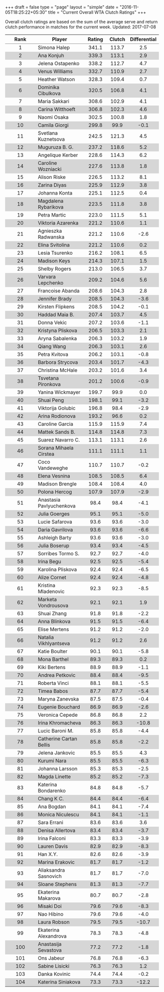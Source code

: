 +++
draft = false
type = "page" 
layout = "simple"
date = "2016-11-05T18:25:22+05:30"
title = "Current Overall WTA Clutch Ratings"
+++


Overall clutch ratings are based on the sum of the average serve and return clutch performance in matches for the current week. Updated: 2017-07-08


<table class='gmisc_table' style='border-collapse: collapse; margin-top: 1em; margin-bottom: 1em;' >
<thead>
<tr>
<th style='border-bottom: 1px solid grey; border-top: 2px solid grey; text-align: center;'>Rank</th>
<th style='border-bottom: 1px solid grey; border-top: 2px solid grey; text-align: center;'>Player</th>
<th style='border-bottom: 1px solid grey; border-top: 2px solid grey; text-align: center;'>Rating</th>
<th style='border-bottom: 1px solid grey; border-top: 2px solid grey; text-align: center;'>Clutch</th>
<th style='border-bottom: 1px solid grey; border-top: 2px solid grey; text-align: center;'>Differential</th>
</tr>
</thead>
<tbody>
<tr>
<td style='width:40%; text-align: center;'>1</td>
<td style='width:40%; text-align: left;'>Simona Halep</td>
<td style='width:40%; text-align: center;'>341.1</td>
<td style='width:40%; text-align: center;'>113.7</td>
<td style='width:40%; text-align: center;'>2.5</td>
</tr>
<tr style='background-color: #d6d6d6;'>
<td style='width:40%; background-color: #d6d6d6; text-align: center;'>2</td>
<td style='width:40%; background-color: #d6d6d6; text-align: left;'>Ana Konjuh</td>
<td style='width:40%; background-color: #d6d6d6; text-align: center;'>339.3</td>
<td style='width:40%; background-color: #d6d6d6; text-align: center;'>113.1</td>
<td style='width:40%; background-color: #d6d6d6; text-align: center;'>2.9</td>
</tr>
<tr>
<td style='width:40%; text-align: center;'>3</td>
<td style='width:40%; text-align: left;'>Jelena Ostapenko</td>
<td style='width:40%; text-align: center;'>338.2</td>
<td style='width:40%; text-align: center;'>112.7</td>
<td style='width:40%; text-align: center;'>4.7</td>
</tr>
<tr style='background-color: #d6d6d6;'>
<td style='width:40%; background-color: #d6d6d6; text-align: center;'>4</td>
<td style='width:40%; background-color: #d6d6d6; text-align: left;'>Venus Williams</td>
<td style='width:40%; background-color: #d6d6d6; text-align: center;'>332.7</td>
<td style='width:40%; background-color: #d6d6d6; text-align: center;'>110.9</td>
<td style='width:40%; background-color: #d6d6d6; text-align: center;'>2.7</td>
</tr>
<tr>
<td style='width:40%; text-align: center;'>5</td>
<td style='width:40%; text-align: left;'>Heather Watson</td>
<td style='width:40%; text-align: center;'>328.3</td>
<td style='width:40%; text-align: center;'>109.4</td>
<td style='width:40%; text-align: center;'>0.7</td>
</tr>
<tr style='background-color: #d6d6d6;'>
<td style='width:40%; background-color: #d6d6d6; text-align: center;'>6</td>
<td style='width:40%; background-color: #d6d6d6; text-align: left;'>Dominika Cibulkova</td>
<td style='width:40%; background-color: #d6d6d6; text-align: center;'>320.5</td>
<td style='width:40%; background-color: #d6d6d6; text-align: center;'>106.8</td>
<td style='width:40%; background-color: #d6d6d6; text-align: center;'>4.1</td>
</tr>
<tr>
<td style='width:40%; text-align: center;'>7</td>
<td style='width:40%; text-align: left;'>Maria Sakkari</td>
<td style='width:40%; text-align: center;'>308.6</td>
<td style='width:40%; text-align: center;'>102.9</td>
<td style='width:40%; text-align: center;'>4.1</td>
</tr>
<tr style='background-color: #d6d6d6;'>
<td style='width:40%; background-color: #d6d6d6; text-align: center;'>8</td>
<td style='width:40%; background-color: #d6d6d6; text-align: left;'>Carina Witthoeft</td>
<td style='width:40%; background-color: #d6d6d6; text-align: center;'>306.8</td>
<td style='width:40%; background-color: #d6d6d6; text-align: center;'>102.3</td>
<td style='width:40%; background-color: #d6d6d6; text-align: center;'>4.6</td>
</tr>
<tr>
<td style='width:40%; text-align: center;'>9</td>
<td style='width:40%; text-align: left;'>Naomi Osaka</td>
<td style='width:40%; text-align: center;'>302.5</td>
<td style='width:40%; text-align: center;'>100.8</td>
<td style='width:40%; text-align: center;'>1.8</td>
</tr>
<tr style='background-color: #d6d6d6;'>
<td style='width:40%; background-color: #d6d6d6; text-align: center;'>10</td>
<td style='width:40%; background-color: #d6d6d6; text-align: left;'>Camila Giorgi</td>
<td style='width:40%; background-color: #d6d6d6; text-align: center;'>299.8</td>
<td style='width:40%; background-color: #d6d6d6; text-align: center;'>99.9</td>
<td style='width:40%; background-color: #d6d6d6; text-align: center;'>-0.1</td>
</tr>
<tr>
<td style='width:40%; text-align: center;'>11</td>
<td style='width:40%; text-align: left;'>Svetlana Kuznetsova</td>
<td style='width:40%; text-align: center;'>242.5</td>
<td style='width:40%; text-align: center;'>121.3</td>
<td style='width:40%; text-align: center;'>4.5</td>
</tr>
<tr style='background-color: #d6d6d6;'>
<td style='width:40%; background-color: #d6d6d6; text-align: center;'>12</td>
<td style='width:40%; background-color: #d6d6d6; text-align: left;'>Muguruza B. G.</td>
<td style='width:40%; background-color: #d6d6d6; text-align: center;'>237.2</td>
<td style='width:40%; background-color: #d6d6d6; text-align: center;'>118.6</td>
<td style='width:40%; background-color: #d6d6d6; text-align: center;'>5.2</td>
</tr>
<tr>
<td style='width:40%; text-align: center;'>13</td>
<td style='width:40%; text-align: left;'>Angelique Kerber</td>
<td style='width:40%; text-align: center;'>228.6</td>
<td style='width:40%; text-align: center;'>114.3</td>
<td style='width:40%; text-align: center;'>6.2</td>
</tr>
<tr style='background-color: #d6d6d6;'>
<td style='width:40%; background-color: #d6d6d6; text-align: center;'>14</td>
<td style='width:40%; background-color: #d6d6d6; text-align: left;'>Caroline Wozniacki</td>
<td style='width:40%; background-color: #d6d6d6; text-align: center;'>227.6</td>
<td style='width:40%; background-color: #d6d6d6; text-align: center;'>113.8</td>
<td style='width:40%; background-color: #d6d6d6; text-align: center;'>1.8</td>
</tr>
<tr>
<td style='width:40%; text-align: center;'>15</td>
<td style='width:40%; text-align: left;'>Alison Riske</td>
<td style='width:40%; text-align: center;'>226.5</td>
<td style='width:40%; text-align: center;'>113.2</td>
<td style='width:40%; text-align: center;'>8.1</td>
</tr>
<tr style='background-color: #d6d6d6;'>
<td style='width:40%; background-color: #d6d6d6; text-align: center;'>16</td>
<td style='width:40%; background-color: #d6d6d6; text-align: left;'>Zarina Diyas</td>
<td style='width:40%; background-color: #d6d6d6; text-align: center;'>225.9</td>
<td style='width:40%; background-color: #d6d6d6; text-align: center;'>112.9</td>
<td style='width:40%; background-color: #d6d6d6; text-align: center;'>3.8</td>
</tr>
<tr>
<td style='width:40%; text-align: center;'>17</td>
<td style='width:40%; text-align: left;'>Johanna Konta</td>
<td style='width:40%; text-align: center;'>225.1</td>
<td style='width:40%; text-align: center;'>112.5</td>
<td style='width:40%; text-align: center;'>0.4</td>
</tr>
<tr style='background-color: #d6d6d6;'>
<td style='width:40%; background-color: #d6d6d6; text-align: center;'>18</td>
<td style='width:40%; background-color: #d6d6d6; text-align: left;'>Magdalena Rybarikova</td>
<td style='width:40%; background-color: #d6d6d6; text-align: center;'>223.5</td>
<td style='width:40%; background-color: #d6d6d6; text-align: center;'>111.8</td>
<td style='width:40%; background-color: #d6d6d6; text-align: center;'>3.8</td>
</tr>
<tr>
<td style='width:40%; text-align: center;'>19</td>
<td style='width:40%; text-align: left;'>Petra Martic</td>
<td style='width:40%; text-align: center;'>223.0</td>
<td style='width:40%; text-align: center;'>111.5</td>
<td style='width:40%; text-align: center;'>5.1</td>
</tr>
<tr style='background-color: #d6d6d6;'>
<td style='width:40%; background-color: #d6d6d6; text-align: center;'>20</td>
<td style='width:40%; background-color: #d6d6d6; text-align: left;'>Viktoria Azarenka</td>
<td style='width:40%; background-color: #d6d6d6; text-align: center;'>221.2</td>
<td style='width:40%; background-color: #d6d6d6; text-align: center;'>110.6</td>
<td style='width:40%; background-color: #d6d6d6; text-align: center;'>1.1</td>
</tr>
<tr>
<td style='width:40%; text-align: center;'>21</td>
<td style='width:40%; text-align: left;'>Agnieszka Radwanska</td>
<td style='width:40%; text-align: center;'>221.2</td>
<td style='width:40%; text-align: center;'>110.6</td>
<td style='width:40%; text-align: center;'>-2.6</td>
</tr>
<tr style='background-color: #d6d6d6;'>
<td style='width:40%; background-color: #d6d6d6; text-align: center;'>22</td>
<td style='width:40%; background-color: #d6d6d6; text-align: left;'>Elina Svitolina</td>
<td style='width:40%; background-color: #d6d6d6; text-align: center;'>221.2</td>
<td style='width:40%; background-color: #d6d6d6; text-align: center;'>110.6</td>
<td style='width:40%; background-color: #d6d6d6; text-align: center;'>0.2</td>
</tr>
<tr>
<td style='width:40%; text-align: center;'>23</td>
<td style='width:40%; text-align: left;'>Lesia Tsurenko</td>
<td style='width:40%; text-align: center;'>216.2</td>
<td style='width:40%; text-align: center;'>108.1</td>
<td style='width:40%; text-align: center;'>6.5</td>
</tr>
<tr style='background-color: #d6d6d6;'>
<td style='width:40%; background-color: #d6d6d6; text-align: center;'>24</td>
<td style='width:40%; background-color: #d6d6d6; text-align: left;'>Madison Keys</td>
<td style='width:40%; background-color: #d6d6d6; text-align: center;'>214.3</td>
<td style='width:40%; background-color: #d6d6d6; text-align: center;'>107.1</td>
<td style='width:40%; background-color: #d6d6d6; text-align: center;'>1.5</td>
</tr>
<tr>
<td style='width:40%; text-align: center;'>25</td>
<td style='width:40%; text-align: left;'>Shelby Rogers</td>
<td style='width:40%; text-align: center;'>213.0</td>
<td style='width:40%; text-align: center;'>106.5</td>
<td style='width:40%; text-align: center;'>3.7</td>
</tr>
<tr style='background-color: #d6d6d6;'>
<td style='width:40%; background-color: #d6d6d6; text-align: center;'>26</td>
<td style='width:40%; background-color: #d6d6d6; text-align: left;'>Varvara Lepchenko</td>
<td style='width:40%; background-color: #d6d6d6; text-align: center;'>209.2</td>
<td style='width:40%; background-color: #d6d6d6; text-align: center;'>104.6</td>
<td style='width:40%; background-color: #d6d6d6; text-align: center;'>5.6</td>
</tr>
<tr>
<td style='width:40%; text-align: center;'>27</td>
<td style='width:40%; text-align: left;'>Francoise Abanda</td>
<td style='width:40%; text-align: center;'>208.6</td>
<td style='width:40%; text-align: center;'>104.3</td>
<td style='width:40%; text-align: center;'>2.8</td>
</tr>
<tr style='background-color: #d6d6d6;'>
<td style='width:40%; background-color: #d6d6d6; text-align: center;'>28</td>
<td style='width:40%; background-color: #d6d6d6; text-align: left;'>Jennifer Brady</td>
<td style='width:40%; background-color: #d6d6d6; text-align: center;'>208.5</td>
<td style='width:40%; background-color: #d6d6d6; text-align: center;'>104.3</td>
<td style='width:40%; background-color: #d6d6d6; text-align: center;'>-3.6</td>
</tr>
<tr>
<td style='width:40%; text-align: center;'>29</td>
<td style='width:40%; text-align: left;'>Kirsten Flipkens</td>
<td style='width:40%; text-align: center;'>208.5</td>
<td style='width:40%; text-align: center;'>104.2</td>
<td style='width:40%; text-align: center;'>-0.1</td>
</tr>
<tr style='background-color: #d6d6d6;'>
<td style='width:40%; background-color: #d6d6d6; text-align: center;'>30</td>
<td style='width:40%; background-color: #d6d6d6; text-align: left;'>Haddad Maia B.</td>
<td style='width:40%; background-color: #d6d6d6; text-align: center;'>207.4</td>
<td style='width:40%; background-color: #d6d6d6; text-align: center;'>103.7</td>
<td style='width:40%; background-color: #d6d6d6; text-align: center;'>4.5</td>
</tr>
<tr>
<td style='width:40%; text-align: center;'>31</td>
<td style='width:40%; text-align: left;'>Donna Vekic</td>
<td style='width:40%; text-align: center;'>207.2</td>
<td style='width:40%; text-align: center;'>103.6</td>
<td style='width:40%; text-align: center;'>-1.1</td>
</tr>
<tr style='background-color: #d6d6d6;'>
<td style='width:40%; background-color: #d6d6d6; text-align: center;'>32</td>
<td style='width:40%; background-color: #d6d6d6; text-align: left;'>Kristyna Pliskova</td>
<td style='width:40%; background-color: #d6d6d6; text-align: center;'>206.5</td>
<td style='width:40%; background-color: #d6d6d6; text-align: center;'>103.3</td>
<td style='width:40%; background-color: #d6d6d6; text-align: center;'>2.1</td>
</tr>
<tr>
<td style='width:40%; text-align: center;'>33</td>
<td style='width:40%; text-align: left;'>Aryna Sabalenka</td>
<td style='width:40%; text-align: center;'>206.3</td>
<td style='width:40%; text-align: center;'>103.2</td>
<td style='width:40%; text-align: center;'>1.9</td>
</tr>
<tr style='background-color: #d6d6d6;'>
<td style='width:40%; background-color: #d6d6d6; text-align: center;'>34</td>
<td style='width:40%; background-color: #d6d6d6; text-align: left;'>Qiang Wang</td>
<td style='width:40%; background-color: #d6d6d6; text-align: center;'>206.3</td>
<td style='width:40%; background-color: #d6d6d6; text-align: center;'>103.1</td>
<td style='width:40%; background-color: #d6d6d6; text-align: center;'>2.6</td>
</tr>
<tr>
<td style='width:40%; text-align: center;'>35</td>
<td style='width:40%; text-align: left;'>Petra Kvitova</td>
<td style='width:40%; text-align: center;'>206.2</td>
<td style='width:40%; text-align: center;'>103.1</td>
<td style='width:40%; text-align: center;'>-0.8</td>
</tr>
<tr style='background-color: #d6d6d6;'>
<td style='width:40%; background-color: #d6d6d6; text-align: center;'>36</td>
<td style='width:40%; background-color: #d6d6d6; text-align: left;'>Barbora Strycova</td>
<td style='width:40%; background-color: #d6d6d6; text-align: center;'>203.4</td>
<td style='width:40%; background-color: #d6d6d6; text-align: center;'>101.7</td>
<td style='width:40%; background-color: #d6d6d6; text-align: center;'>-4.3</td>
</tr>
<tr>
<td style='width:40%; text-align: center;'>37</td>
<td style='width:40%; text-align: left;'>Christina McHale</td>
<td style='width:40%; text-align: center;'>203.2</td>
<td style='width:40%; text-align: center;'>101.6</td>
<td style='width:40%; text-align: center;'>3.4</td>
</tr>
<tr style='background-color: #d6d6d6;'>
<td style='width:40%; background-color: #d6d6d6; text-align: center;'>38</td>
<td style='width:40%; background-color: #d6d6d6; text-align: left;'>Tsvetana Pironkova</td>
<td style='width:40%; background-color: #d6d6d6; text-align: center;'>201.2</td>
<td style='width:40%; background-color: #d6d6d6; text-align: center;'>100.6</td>
<td style='width:40%; background-color: #d6d6d6; text-align: center;'>-0.9</td>
</tr>
<tr>
<td style='width:40%; text-align: center;'>39</td>
<td style='width:40%; text-align: left;'>Yanina Wickmayer</td>
<td style='width:40%; text-align: center;'>199.7</td>
<td style='width:40%; text-align: center;'>99.9</td>
<td style='width:40%; text-align: center;'>0.0</td>
</tr>
<tr style='background-color: #d6d6d6;'>
<td style='width:40%; background-color: #d6d6d6; text-align: center;'>40</td>
<td style='width:40%; background-color: #d6d6d6; text-align: left;'>Shuai Peng</td>
<td style='width:40%; background-color: #d6d6d6; text-align: center;'>198.1</td>
<td style='width:40%; background-color: #d6d6d6; text-align: center;'>99.1</td>
<td style='width:40%; background-color: #d6d6d6; text-align: center;'>-3.2</td>
</tr>
<tr>
<td style='width:40%; text-align: center;'>41</td>
<td style='width:40%; text-align: left;'>Viktorija Golubic</td>
<td style='width:40%; text-align: center;'>196.8</td>
<td style='width:40%; text-align: center;'>98.4</td>
<td style='width:40%; text-align: center;'>-2.9</td>
</tr>
<tr style='background-color: #d6d6d6;'>
<td style='width:40%; background-color: #d6d6d6; text-align: center;'>42</td>
<td style='width:40%; background-color: #d6d6d6; text-align: left;'>Arina Rodionova</td>
<td style='width:40%; background-color: #d6d6d6; text-align: center;'>193.2</td>
<td style='width:40%; background-color: #d6d6d6; text-align: center;'>96.6</td>
<td style='width:40%; background-color: #d6d6d6; text-align: center;'>0.2</td>
</tr>
<tr>
<td style='width:40%; text-align: center;'>43</td>
<td style='width:40%; text-align: left;'>Caroline Garcia</td>
<td style='width:40%; text-align: center;'>115.9</td>
<td style='width:40%; text-align: center;'>115.9</td>
<td style='width:40%; text-align: center;'>7.4</td>
</tr>
<tr style='background-color: #d6d6d6;'>
<td style='width:40%; background-color: #d6d6d6; text-align: center;'>44</td>
<td style='width:40%; background-color: #d6d6d6; text-align: left;'>Mattek Sands B.</td>
<td style='width:40%; background-color: #d6d6d6; text-align: center;'>114.8</td>
<td style='width:40%; background-color: #d6d6d6; text-align: center;'>114.8</td>
<td style='width:40%; background-color: #d6d6d6; text-align: center;'>7.3</td>
</tr>
<tr>
<td style='width:40%; text-align: center;'>45</td>
<td style='width:40%; text-align: left;'>Suarez Navarro C.</td>
<td style='width:40%; text-align: center;'>113.1</td>
<td style='width:40%; text-align: center;'>113.1</td>
<td style='width:40%; text-align: center;'>2.6</td>
</tr>
<tr style='background-color: #d6d6d6;'>
<td style='width:40%; background-color: #d6d6d6; text-align: center;'>46</td>
<td style='width:40%; background-color: #d6d6d6; text-align: left;'>Sorana Mihaela Cirstea</td>
<td style='width:40%; background-color: #d6d6d6; text-align: center;'>111.1</td>
<td style='width:40%; background-color: #d6d6d6; text-align: center;'>111.1</td>
<td style='width:40%; background-color: #d6d6d6; text-align: center;'>1.1</td>
</tr>
<tr>
<td style='width:40%; text-align: center;'>47</td>
<td style='width:40%; text-align: left;'>Coco Vandeweghe</td>
<td style='width:40%; text-align: center;'>110.7</td>
<td style='width:40%; text-align: center;'>110.7</td>
<td style='width:40%; text-align: center;'>-0.2</td>
</tr>
<tr style='background-color: #d6d6d6;'>
<td style='width:40%; background-color: #d6d6d6; text-align: center;'>48</td>
<td style='width:40%; background-color: #d6d6d6; text-align: left;'>Elena Vesnina</td>
<td style='width:40%; background-color: #d6d6d6; text-align: center;'>108.5</td>
<td style='width:40%; background-color: #d6d6d6; text-align: center;'>108.5</td>
<td style='width:40%; background-color: #d6d6d6; text-align: center;'>6.4</td>
</tr>
<tr>
<td style='width:40%; text-align: center;'>49</td>
<td style='width:40%; text-align: left;'>Madison Brengle</td>
<td style='width:40%; text-align: center;'>108.4</td>
<td style='width:40%; text-align: center;'>108.4</td>
<td style='width:40%; text-align: center;'>4.0</td>
</tr>
<tr style='background-color: #d6d6d6;'>
<td style='width:40%; background-color: #d6d6d6; text-align: center;'>50</td>
<td style='width:40%; background-color: #d6d6d6; text-align: left;'>Polona Hercog</td>
<td style='width:40%; background-color: #d6d6d6; text-align: center;'>107.9</td>
<td style='width:40%; background-color: #d6d6d6; text-align: center;'>107.9</td>
<td style='width:40%; background-color: #d6d6d6; text-align: center;'>-2.9</td>
</tr>
<tr>
<td style='width:40%; text-align: center;'>51</td>
<td style='width:40%; text-align: left;'>Anastasia Pavlyuchenkova</td>
<td style='width:40%; text-align: center;'>98.4</td>
<td style='width:40%; text-align: center;'>98.4</td>
<td style='width:40%; text-align: center;'>-4.1</td>
</tr>
<tr style='background-color: #d6d6d6;'>
<td style='width:40%; background-color: #d6d6d6; text-align: center;'>52</td>
<td style='width:40%; background-color: #d6d6d6; text-align: left;'>Julia Goerges</td>
<td style='width:40%; background-color: #d6d6d6; text-align: center;'>95.1</td>
<td style='width:40%; background-color: #d6d6d6; text-align: center;'>95.1</td>
<td style='width:40%; background-color: #d6d6d6; text-align: center;'>-5.0</td>
</tr>
<tr>
<td style='width:40%; text-align: center;'>53</td>
<td style='width:40%; text-align: left;'>Lucie Safarova</td>
<td style='width:40%; text-align: center;'>93.6</td>
<td style='width:40%; text-align: center;'>93.6</td>
<td style='width:40%; text-align: center;'>-3.0</td>
</tr>
<tr style='background-color: #d6d6d6;'>
<td style='width:40%; background-color: #d6d6d6; text-align: center;'>54</td>
<td style='width:40%; background-color: #d6d6d6; text-align: left;'>Daria Gavrilova</td>
<td style='width:40%; background-color: #d6d6d6; text-align: center;'>93.6</td>
<td style='width:40%; background-color: #d6d6d6; text-align: center;'>93.6</td>
<td style='width:40%; background-color: #d6d6d6; text-align: center;'>-6.6</td>
</tr>
<tr>
<td style='width:40%; text-align: center;'>55</td>
<td style='width:40%; text-align: left;'>Ashleigh Barty</td>
<td style='width:40%; text-align: center;'>93.6</td>
<td style='width:40%; text-align: center;'>93.6</td>
<td style='width:40%; text-align: center;'>-3.0</td>
</tr>
<tr style='background-color: #d6d6d6;'>
<td style='width:40%; background-color: #d6d6d6; text-align: center;'>56</td>
<td style='width:40%; background-color: #d6d6d6; text-align: left;'>Julia Boserup</td>
<td style='width:40%; background-color: #d6d6d6; text-align: center;'>93.4</td>
<td style='width:40%; background-color: #d6d6d6; text-align: center;'>93.4</td>
<td style='width:40%; background-color: #d6d6d6; text-align: center;'>-4.5</td>
</tr>
<tr>
<td style='width:40%; text-align: center;'>57</td>
<td style='width:40%; text-align: left;'>Sorribes Tormo S.</td>
<td style='width:40%; text-align: center;'>92.7</td>
<td style='width:40%; text-align: center;'>92.7</td>
<td style='width:40%; text-align: center;'>-4.0</td>
</tr>
<tr style='background-color: #d6d6d6;'>
<td style='width:40%; background-color: #d6d6d6; text-align: center;'>58</td>
<td style='width:40%; background-color: #d6d6d6; text-align: left;'>Irina Begu</td>
<td style='width:40%; background-color: #d6d6d6; text-align: center;'>92.5</td>
<td style='width:40%; background-color: #d6d6d6; text-align: center;'>92.5</td>
<td style='width:40%; background-color: #d6d6d6; text-align: center;'>-5.4</td>
</tr>
<tr>
<td style='width:40%; text-align: center;'>59</td>
<td style='width:40%; text-align: left;'>Karolina Pliskova</td>
<td style='width:40%; text-align: center;'>92.4</td>
<td style='width:40%; text-align: center;'>92.4</td>
<td style='width:40%; text-align: center;'>-6.5</td>
</tr>
<tr style='background-color: #d6d6d6;'>
<td style='width:40%; background-color: #d6d6d6; text-align: center;'>60</td>
<td style='width:40%; background-color: #d6d6d6; text-align: left;'>Alize Cornet</td>
<td style='width:40%; background-color: #d6d6d6; text-align: center;'>92.4</td>
<td style='width:40%; background-color: #d6d6d6; text-align: center;'>92.4</td>
<td style='width:40%; background-color: #d6d6d6; text-align: center;'>-4.8</td>
</tr>
<tr>
<td style='width:40%; text-align: center;'>61</td>
<td style='width:40%; text-align: left;'>Kristina Mladenovic</td>
<td style='width:40%; text-align: center;'>92.3</td>
<td style='width:40%; text-align: center;'>92.3</td>
<td style='width:40%; text-align: center;'>-8.5</td>
</tr>
<tr style='background-color: #d6d6d6;'>
<td style='width:40%; background-color: #d6d6d6; text-align: center;'>62</td>
<td style='width:40%; background-color: #d6d6d6; text-align: left;'>Marketa Vondrousova</td>
<td style='width:40%; background-color: #d6d6d6; text-align: center;'>92.1</td>
<td style='width:40%; background-color: #d6d6d6; text-align: center;'>92.1</td>
<td style='width:40%; background-color: #d6d6d6; text-align: center;'>1.9</td>
</tr>
<tr>
<td style='width:40%; text-align: center;'>63</td>
<td style='width:40%; text-align: left;'>Shuai Zhang</td>
<td style='width:40%; text-align: center;'>91.8</td>
<td style='width:40%; text-align: center;'>91.8</td>
<td style='width:40%; text-align: center;'>-2.2</td>
</tr>
<tr style='background-color: #d6d6d6;'>
<td style='width:40%; background-color: #d6d6d6; text-align: center;'>64</td>
<td style='width:40%; background-color: #d6d6d6; text-align: left;'>Anna Blinkova</td>
<td style='width:40%; background-color: #d6d6d6; text-align: center;'>91.5</td>
<td style='width:40%; background-color: #d6d6d6; text-align: center;'>91.5</td>
<td style='width:40%; background-color: #d6d6d6; text-align: center;'>-6.4</td>
</tr>
<tr>
<td style='width:40%; text-align: center;'>65</td>
<td style='width:40%; text-align: left;'>Elise Mertens</td>
<td style='width:40%; text-align: center;'>91.2</td>
<td style='width:40%; text-align: center;'>91.2</td>
<td style='width:40%; text-align: center;'>-2.0</td>
</tr>
<tr style='background-color: #d6d6d6;'>
<td style='width:40%; background-color: #d6d6d6; text-align: center;'>66</td>
<td style='width:40%; background-color: #d6d6d6; text-align: left;'>Natalia Vikhlyantseva</td>
<td style='width:40%; background-color: #d6d6d6; text-align: center;'>91.2</td>
<td style='width:40%; background-color: #d6d6d6; text-align: center;'>91.2</td>
<td style='width:40%; background-color: #d6d6d6; text-align: center;'>2.6</td>
</tr>
<tr>
<td style='width:40%; text-align: center;'>67</td>
<td style='width:40%; text-align: left;'>Katie Boulter</td>
<td style='width:40%; text-align: center;'>90.1</td>
<td style='width:40%; text-align: center;'>90.1</td>
<td style='width:40%; text-align: center;'>-5.8</td>
</tr>
<tr style='background-color: #d6d6d6;'>
<td style='width:40%; background-color: #d6d6d6; text-align: center;'>68</td>
<td style='width:40%; background-color: #d6d6d6; text-align: left;'>Mona Barthel</td>
<td style='width:40%; background-color: #d6d6d6; text-align: center;'>89.3</td>
<td style='width:40%; background-color: #d6d6d6; text-align: center;'>89.3</td>
<td style='width:40%; background-color: #d6d6d6; text-align: center;'>0.2</td>
</tr>
<tr>
<td style='width:40%; text-align: center;'>69</td>
<td style='width:40%; text-align: left;'>Kiki Bertens</td>
<td style='width:40%; text-align: center;'>88.9</td>
<td style='width:40%; text-align: center;'>88.9</td>
<td style='width:40%; text-align: center;'>-1.1</td>
</tr>
<tr style='background-color: #d6d6d6;'>
<td style='width:40%; background-color: #d6d6d6; text-align: center;'>70</td>
<td style='width:40%; background-color: #d6d6d6; text-align: left;'>Andrea Petkovic</td>
<td style='width:40%; background-color: #d6d6d6; text-align: center;'>88.4</td>
<td style='width:40%; background-color: #d6d6d6; text-align: center;'>88.4</td>
<td style='width:40%; background-color: #d6d6d6; text-align: center;'>-9.5</td>
</tr>
<tr>
<td style='width:40%; text-align: center;'>71</td>
<td style='width:40%; text-align: left;'>Roberta Vinci</td>
<td style='width:40%; text-align: center;'>88.1</td>
<td style='width:40%; text-align: center;'>88.1</td>
<td style='width:40%; text-align: center;'>-5.5</td>
</tr>
<tr style='background-color: #d6d6d6;'>
<td style='width:40%; background-color: #d6d6d6; text-align: center;'>72</td>
<td style='width:40%; background-color: #d6d6d6; text-align: left;'>Timea Babos</td>
<td style='width:40%; background-color: #d6d6d6; text-align: center;'>87.7</td>
<td style='width:40%; background-color: #d6d6d6; text-align: center;'>87.7</td>
<td style='width:40%; background-color: #d6d6d6; text-align: center;'>-5.4</td>
</tr>
<tr>
<td style='width:40%; text-align: center;'>73</td>
<td style='width:40%; text-align: left;'>Maryna Zanevska</td>
<td style='width:40%; text-align: center;'>87.5</td>
<td style='width:40%; text-align: center;'>87.5</td>
<td style='width:40%; text-align: center;'>-0.4</td>
</tr>
<tr style='background-color: #d6d6d6;'>
<td style='width:40%; background-color: #d6d6d6; text-align: center;'>74</td>
<td style='width:40%; background-color: #d6d6d6; text-align: left;'>Eugenie Bouchard</td>
<td style='width:40%; background-color: #d6d6d6; text-align: center;'>86.9</td>
<td style='width:40%; background-color: #d6d6d6; text-align: center;'>86.9</td>
<td style='width:40%; background-color: #d6d6d6; text-align: center;'>-2.6</td>
</tr>
<tr>
<td style='width:40%; text-align: center;'>75</td>
<td style='width:40%; text-align: left;'>Veronica Cepede</td>
<td style='width:40%; text-align: center;'>86.8</td>
<td style='width:40%; text-align: center;'>86.8</td>
<td style='width:40%; text-align: center;'>2.2</td>
</tr>
<tr style='background-color: #d6d6d6;'>
<td style='width:40%; background-color: #d6d6d6; text-align: center;'>76</td>
<td style='width:40%; background-color: #d6d6d6; text-align: left;'>Irina Khromacheva</td>
<td style='width:40%; background-color: #d6d6d6; text-align: center;'>86.3</td>
<td style='width:40%; background-color: #d6d6d6; text-align: center;'>86.3</td>
<td style='width:40%; background-color: #d6d6d6; text-align: center;'>-10.8</td>
</tr>
<tr>
<td style='width:40%; text-align: center;'>77</td>
<td style='width:40%; text-align: left;'>Lucic Baroni M.</td>
<td style='width:40%; text-align: center;'>85.8</td>
<td style='width:40%; text-align: center;'>85.8</td>
<td style='width:40%; text-align: center;'>-4.4</td>
</tr>
<tr style='background-color: #d6d6d6;'>
<td style='width:40%; background-color: #d6d6d6; text-align: center;'>78</td>
<td style='width:40%; background-color: #d6d6d6; text-align: left;'>Catherine Cartan Bellis</td>
<td style='width:40%; background-color: #d6d6d6; text-align: center;'>85.8</td>
<td style='width:40%; background-color: #d6d6d6; text-align: center;'>85.8</td>
<td style='width:40%; background-color: #d6d6d6; text-align: center;'>-2.2</td>
</tr>
<tr>
<td style='width:40%; text-align: center;'>79</td>
<td style='width:40%; text-align: left;'>Jelena Jankovic</td>
<td style='width:40%; text-align: center;'>85.5</td>
<td style='width:40%; text-align: center;'>85.5</td>
<td style='width:40%; text-align: center;'>4.3</td>
</tr>
<tr style='background-color: #d6d6d6;'>
<td style='width:40%; background-color: #d6d6d6; text-align: center;'>80</td>
<td style='width:40%; background-color: #d6d6d6; text-align: left;'>Kurumi Nara</td>
<td style='width:40%; background-color: #d6d6d6; text-align: center;'>85.5</td>
<td style='width:40%; background-color: #d6d6d6; text-align: center;'>85.5</td>
<td style='width:40%; background-color: #d6d6d6; text-align: center;'>-6.3</td>
</tr>
<tr>
<td style='width:40%; text-align: center;'>81</td>
<td style='width:40%; text-align: left;'>Johanna Larsson</td>
<td style='width:40%; text-align: center;'>85.3</td>
<td style='width:40%; text-align: center;'>85.3</td>
<td style='width:40%; text-align: center;'>-2.5</td>
</tr>
<tr style='background-color: #d6d6d6;'>
<td style='width:40%; background-color: #d6d6d6; text-align: center;'>82</td>
<td style='width:40%; background-color: #d6d6d6; text-align: left;'>Magda Linette</td>
<td style='width:40%; background-color: #d6d6d6; text-align: center;'>85.2</td>
<td style='width:40%; background-color: #d6d6d6; text-align: center;'>85.2</td>
<td style='width:40%; background-color: #d6d6d6; text-align: center;'>-7.3</td>
</tr>
<tr>
<td style='width:40%; text-align: center;'>83</td>
<td style='width:40%; text-align: left;'>Katerina Bondarenko</td>
<td style='width:40%; text-align: center;'>84.8</td>
<td style='width:40%; text-align: center;'>84.8</td>
<td style='width:40%; text-align: center;'>-5.7</td>
</tr>
<tr style='background-color: #d6d6d6;'>
<td style='width:40%; background-color: #d6d6d6; text-align: center;'>84</td>
<td style='width:40%; background-color: #d6d6d6; text-align: left;'>Chang K C.</td>
<td style='width:40%; background-color: #d6d6d6; text-align: center;'>84.4</td>
<td style='width:40%; background-color: #d6d6d6; text-align: center;'>84.4</td>
<td style='width:40%; background-color: #d6d6d6; text-align: center;'>-6.4</td>
</tr>
<tr>
<td style='width:40%; text-align: center;'>85</td>
<td style='width:40%; text-align: left;'>Ana Bogdan</td>
<td style='width:40%; text-align: center;'>84.1</td>
<td style='width:40%; text-align: center;'>84.1</td>
<td style='width:40%; text-align: center;'>-7.4</td>
</tr>
<tr style='background-color: #d6d6d6;'>
<td style='width:40%; background-color: #d6d6d6; text-align: center;'>86</td>
<td style='width:40%; background-color: #d6d6d6; text-align: left;'>Monica Niculescu</td>
<td style='width:40%; background-color: #d6d6d6; text-align: center;'>84.1</td>
<td style='width:40%; background-color: #d6d6d6; text-align: center;'>84.1</td>
<td style='width:40%; background-color: #d6d6d6; text-align: center;'>-1.1</td>
</tr>
<tr>
<td style='width:40%; text-align: center;'>87</td>
<td style='width:40%; text-align: left;'>Sara Errani</td>
<td style='width:40%; text-align: center;'>83.6</td>
<td style='width:40%; text-align: center;'>83.6</td>
<td style='width:40%; text-align: center;'>3.6</td>
</tr>
<tr style='background-color: #d6d6d6;'>
<td style='width:40%; background-color: #d6d6d6; text-align: center;'>88</td>
<td style='width:40%; background-color: #d6d6d6; text-align: left;'>Denisa Allertova</td>
<td style='width:40%; background-color: #d6d6d6; text-align: center;'>83.4</td>
<td style='width:40%; background-color: #d6d6d6; text-align: center;'>83.4</td>
<td style='width:40%; background-color: #d6d6d6; text-align: center;'>-3.7</td>
</tr>
<tr>
<td style='width:40%; text-align: center;'>89</td>
<td style='width:40%; text-align: left;'>Irina Falconi</td>
<td style='width:40%; text-align: center;'>83.3</td>
<td style='width:40%; text-align: center;'>83.3</td>
<td style='width:40%; text-align: center;'>-3.9</td>
</tr>
<tr style='background-color: #d6d6d6;'>
<td style='width:40%; background-color: #d6d6d6; text-align: center;'>90</td>
<td style='width:40%; background-color: #d6d6d6; text-align: left;'>Lauren Davis</td>
<td style='width:40%; background-color: #d6d6d6; text-align: center;'>82.9</td>
<td style='width:40%; background-color: #d6d6d6; text-align: center;'>82.9</td>
<td style='width:40%; background-color: #d6d6d6; text-align: center;'>-8.3</td>
</tr>
<tr>
<td style='width:40%; text-align: center;'>91</td>
<td style='width:40%; text-align: left;'>Han X.Y.</td>
<td style='width:40%; text-align: center;'>82.6</td>
<td style='width:40%; text-align: center;'>82.6</td>
<td style='width:40%; text-align: center;'>-3.9</td>
</tr>
<tr style='background-color: #d6d6d6;'>
<td style='width:40%; background-color: #d6d6d6; text-align: center;'>92</td>
<td style='width:40%; background-color: #d6d6d6; text-align: left;'>Marina Erakovic</td>
<td style='width:40%; background-color: #d6d6d6; text-align: center;'>81.7</td>
<td style='width:40%; background-color: #d6d6d6; text-align: center;'>81.7</td>
<td style='width:40%; background-color: #d6d6d6; text-align: center;'>-1.2</td>
</tr>
<tr>
<td style='width:40%; text-align: center;'>93</td>
<td style='width:40%; text-align: left;'>Aliaksandra Sasnovich</td>
<td style='width:40%; text-align: center;'>81.7</td>
<td style='width:40%; text-align: center;'>81.7</td>
<td style='width:40%; text-align: center;'>-7.0</td>
</tr>
<tr style='background-color: #d6d6d6;'>
<td style='width:40%; background-color: #d6d6d6; text-align: center;'>94</td>
<td style='width:40%; background-color: #d6d6d6; text-align: left;'>Sloane Stephens</td>
<td style='width:40%; background-color: #d6d6d6; text-align: center;'>81.3</td>
<td style='width:40%; background-color: #d6d6d6; text-align: center;'>81.3</td>
<td style='width:40%; background-color: #d6d6d6; text-align: center;'>-7.7</td>
</tr>
<tr>
<td style='width:40%; text-align: center;'>95</td>
<td style='width:40%; text-align: left;'>Ekaterina Makarova</td>
<td style='width:40%; text-align: center;'>80.7</td>
<td style='width:40%; text-align: center;'>80.7</td>
<td style='width:40%; text-align: center;'>-2.8</td>
</tr>
<tr style='background-color: #d6d6d6;'>
<td style='width:40%; background-color: #d6d6d6; text-align: center;'>96</td>
<td style='width:40%; background-color: #d6d6d6; text-align: left;'>Misaki Doi</td>
<td style='width:40%; background-color: #d6d6d6; text-align: center;'>79.6</td>
<td style='width:40%; background-color: #d6d6d6; text-align: center;'>79.6</td>
<td style='width:40%; background-color: #d6d6d6; text-align: center;'>-8.3</td>
</tr>
<tr>
<td style='width:40%; text-align: center;'>97</td>
<td style='width:40%; text-align: left;'>Nao Hibino</td>
<td style='width:40%; text-align: center;'>79.6</td>
<td style='width:40%; text-align: center;'>79.6</td>
<td style='width:40%; text-align: center;'>-4.0</td>
</tr>
<tr style='background-color: #d6d6d6;'>
<td style='width:40%; background-color: #d6d6d6; text-align: center;'>98</td>
<td style='width:40%; background-color: #d6d6d6; text-align: left;'>Laura Robson</td>
<td style='width:40%; background-color: #d6d6d6; text-align: center;'>79.5</td>
<td style='width:40%; background-color: #d6d6d6; text-align: center;'>79.5</td>
<td style='width:40%; background-color: #d6d6d6; text-align: center;'>-10.7</td>
</tr>
<tr>
<td style='width:40%; text-align: center;'>99</td>
<td style='width:40%; text-align: left;'>Ekaterina Alexandrova</td>
<td style='width:40%; text-align: center;'>78.3</td>
<td style='width:40%; text-align: center;'>78.3</td>
<td style='width:40%; text-align: center;'>-4.8</td>
</tr>
<tr style='background-color: #d6d6d6;'>
<td style='width:40%; background-color: #d6d6d6; text-align: center;'>100</td>
<td style='width:40%; background-color: #d6d6d6; text-align: left;'>Anastasija Sevastova</td>
<td style='width:40%; background-color: #d6d6d6; text-align: center;'>77.2</td>
<td style='width:40%; background-color: #d6d6d6; text-align: center;'>77.2</td>
<td style='width:40%; background-color: #d6d6d6; text-align: center;'>-1.8</td>
</tr>
<tr>
<td style='width:40%; text-align: center;'>101</td>
<td style='width:40%; text-align: left;'>Ons Jabeur</td>
<td style='width:40%; text-align: center;'>76.8</td>
<td style='width:40%; text-align: center;'>76.8</td>
<td style='width:40%; text-align: center;'>-6.3</td>
</tr>
<tr style='background-color: #d6d6d6;'>
<td style='width:40%; background-color: #d6d6d6; text-align: center;'>102</td>
<td style='width:40%; background-color: #d6d6d6; text-align: left;'>Sabine Lisicki</td>
<td style='width:40%; background-color: #d6d6d6; text-align: center;'>76.3</td>
<td style='width:40%; background-color: #d6d6d6; text-align: center;'>76.3</td>
<td style='width:40%; background-color: #d6d6d6; text-align: center;'>1.2</td>
</tr>
<tr>
<td style='width:40%; text-align: center;'>103</td>
<td style='width:40%; text-align: left;'>Danka Kovinic</td>
<td style='width:40%; text-align: center;'>74.4</td>
<td style='width:40%; text-align: center;'>74.4</td>
<td style='width:40%; text-align: center;'>-0.2</td>
</tr>
<tr style='background-color: #d6d6d6;'>
<td style='width:40%; background-color: #d6d6d6; border-bottom: 2px solid grey; text-align: center;'>104</td>
<td style='width:40%; background-color: #d6d6d6; border-bottom: 2px solid grey; text-align: left;'>Katerina Siniakova</td>
<td style='width:40%; background-color: #d6d6d6; border-bottom: 2px solid grey; text-align: center;'>73.3</td>
<td style='width:40%; background-color: #d6d6d6; border-bottom: 2px solid grey; text-align: center;'>73.3</td>
<td style='width:40%; background-color: #d6d6d6; border-bottom: 2px solid grey; text-align: center;'>-12.2</td>
</tr>
</tbody>
</table>
